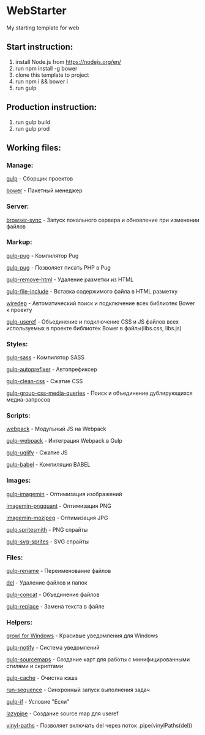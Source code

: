 # WebStarter
My starting template for web

## Start instruction:
1. install Node.js from https://nodejs.org/en/
2. run npm install -g bower
3. clone this template to project
4. run npm i && bower i
5. run gulp

## Production instruction:
1. run gulp build
2. run gulp prod

## Working files:
### Manage:
[gulp](https://www.npmjs.com/package/gulp) - Сборщик проектов

[bower](https://www.npmjs.com/package/bower) - Пакетный менеджер

### Server:
[browser-sync](https://www.npmjs.com/package/browser-sync) - Запуск локального сервера и обновление при изменении файлов

### Markup:
[gulp-pug](https://www.npmjs.com/package/gulp-pug) - Компилятор Pug

[gulp-pug](https://www.npmjs.com/package/pug-php-filter) - Позволяет писать PHP в Pug

[gulp-remove-html](https://www.npmjs.com/package/gulp-remove-html) - Удаление разметки из HTML

[gulp-file-include](https://www.npmjs.com/package/gulp-file-include) - Вставка содержимого файла в HTML разметку

[wiredep](https://www.npmjs.com/package/wiredep) - Автоматический поиск и подключение всех библиотек Bower к проекту

[gulp-useref](https://www.npmjs.com/package/gulp-useref) - Объединение и подключение CSS и JS файлов всех используемых в проекте библиотек Bower в файлы(libs.css, libs.js)

### Styles:
[gulp-sass](https://www.npmjs.com/package/gulp-sass) - Компилятор SASS

[gulp-autoprefixer](https://www.npmjs.com/package/gulp-autoprefixer) - Автопрефиксер

[gulp-clean-css](https://www.npmjs.com/package/gulp-clean-css) - Сжатие CSS

[gulp-group-css-media-queries](https://www.npmjs.com/package/gulp-group-css-media-queries) - Поиск и объединение дублирующихся медиа-запросов

### Scripts:
[webpack](https://www.npmjs.com/package/webpack) - Модульный JS на Webpack

[gulp-webpack](https://www.npmjs.com/package/gulp-webpack) - Интеграция Webpack в Gulp

[gulp-uglify](https://www.npmjs.com/package/gulp-uglify) - Сжатие JS

[gulp-babel](https://www.npmjs.com/package/gulp-babel) - Компиляция BABEL

### Images:
[gulp-imagemin](https://www.npmjs.com/package/gulp-imagemin) - Оптимизация изображений

[imagemin-pngquant](https://www.npmjs.com/package/imagemin-pngquant) - Оптимизация PNG

[imagemin-mozjpeg](https://github.com/imagemin/imagemin-mozjpeg) - Оптимизация JPG

[gulp.spritesmith](https://www.npmjs.com/package/gulp.spritesmith) - PNG спрайты

[gulp-svg-sprites](https://www.npmjs.com/package/gulp-svg-sprites) - SVG спрайты

### Files:
[gulp-rename](https://www.npmjs.com/package/gulp-rename) - Переименование файлов

[del](https://www.npmjs.com/package/del) - Удаление файлов и папок

[gulp-concat](https://www.npmjs.com/package/gulp-concat) - Объединение файлов

[gulp-replace](https://www.npmjs.com/package/gulp-replace) - Замена текста в файле

### Helpers:
[growl for Windows](http://www.growlforwindows.com/gfw/) - Красивые уведомления для Windows

[gulp-notify](https://www.npmjs.com/package/gulp-notify) - Система уведомлений

[gulp-sourcemaps](https://www.npmjs.com/package/gulp-sourcemaps) - Создание карт для работы с минифицированными стилями и скриптами

[gulp-cache](https://www.npmjs.com/package/gulp-cache) - Очистка кэша

[run-sequence](https://www.npmjs.com/package/run-sequence) - Синхронный запуск выполнения задач

[gulp-if](https://www.npmjs.com/package/gulp-if) - Условие "Если"

[lazypipe](https://www.npmjs.com/package/lazypipe) - Создание source map для useref

[vinyl-paths](https://www.npmjs.com/package/vinyl-paths) - Позволяет включать del через поток .pipe(vinylPaths(del))